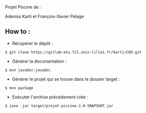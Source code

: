 
Projet Piscine de :

Adeniss Karti et François-Xavier Pelage



## How to :

- Récupérer le dépôt :
```
$ git clone https://gitlab-etu.fil.univ-lille1.fr/karti/COO.git
```
- Générer la documentation :
```
$ mvn javadoc:javadoc
```
- Générer le projet qui se trouve dans le dossier target :
```
$ mvn package
```
- Exécuter l'archive précédement crée :
```
$ java -jar target/projet-piscine-1.0-SNAPSHOT.jar
```
